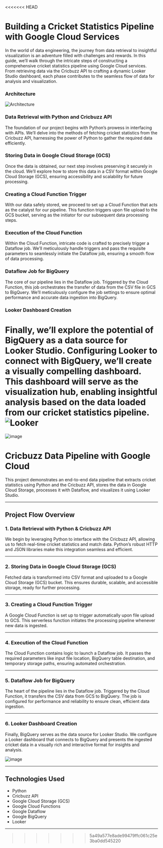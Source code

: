 <<<<<<< HEAD
# Building a Cricket Statistics Pipeline with Google Cloud Services

In the world of data engineering, the journey from data retrieval to insightful visualization is an adventure filled with challenges and rewards. In this guide, we’ll walk through the intricate steps of constructing a comprehensive cricket statistics pipeline using Google Cloud services. From retrieving data via the Cricbuzz API to crafting a dynamic Looker Studio dashboard, each phase contributes to the seamless flow of data for analysis and visualization.

### Architecture

![Architecture](https://github.com/vishal-bulbule/cricket-stat-data-engineering-project/blob/master/Architecture.png)

### Data Retrieval with Python and Cricbuzz API
The foundation of our project begins with Python’s prowess in interfacing with APIs. We’ll delve into the methods of fetching cricket statistics from the Cricbuzz API, harnessing the power of Python to gather the required data efficiently.

### Storing Data in Google Cloud Storage (GCS)
Once the data is obtained, our next step involves preserving it securely in the cloud. We’ll explore how to store this data in a CSV format within Google Cloud Storage (GCS), ensuring accessibility and scalability for future processing.

### Creating a Cloud Function Trigger
With our data safely stored, we proceed to set up a Cloud Function that acts as the catalyst for our pipeline. This function triggers upon file upload to the GCS bucket, serving as the initiator for our subsequent data processing steps.

### Execution of the Cloud Function
Within the Cloud Function, intricate code is crafted to precisely trigger a Dataflow job. We’ll meticulously handle triggers and pass the requisite parameters to seamlessly initiate the Dataflow job, ensuring a smooth flow of data processing.

### Dataflow Job for BigQuery
The core of our pipeline lies in the Dataflow job. Triggered by the Cloud Function, this job orchestrates the transfer of data from the CSV file in GCS to BigQuery. We’ll meticulously configure the job settings to ensure optimal performance and accurate data ingestion into BigQuery.

### Looker Dashboard Creation
Finally, we’ll explore the potential of BigQuery as a data source for Looker Studio. Configuring Looker to connect with BigQuery, we’ll create a visually compelling dashboard. This dashboard will serve as the visualization hub, enabling insightful analysis based on the data loaded from our cricket statistics pipeline.
![Looker](https://github.com/vishal-bulbule/cricket-stat-data-engineering-project/blob/master/Looker.png)
=======



![image](https://github.com/user-attachments/assets/cb4dbdea-1da2-4135-b305-6e99b12e43dc)



# Cricbuzz Data Pipeline with Google Cloud

This project demonstrates an end-to-end data pipeline that extracts cricket statistics using Python and the Cricbuzz API, stores the data in Google Cloud Storage, processes it with Dataflow, and visualizes it using Looker Studio.

---

## Project Flow Overview

### 1. Data Retrieval with Python & Cricbuzz API
We begin by leveraging Python to interface with the Cricbuzz API, allowing us to fetch real-time cricket statistics and match data. Python’s robust HTTP and JSON libraries make this integration seamless and efficient.

---

### 2. Storing Data in Google Cloud Storage (GCS)
Fetched data is transformed into CSV format and uploaded to a Google Cloud Storage (GCS) bucket. This ensures durable, scalable, and accessible storage, ready for further processing.

---

### 3. Creating a Cloud Function Trigger
A Google Cloud Function is set up to trigger automatically upon file upload to GCS. This serverless function initiates the processing pipeline whenever new data is ingested.

---

### 4. Execution of the Cloud Function
The Cloud Function contains logic to launch a Dataflow job. It passes the required parameters like input file location, BigQuery table destination, and temporary storage paths, ensuring automated orchestration.

---

### 5. Dataflow Job for BigQuery
The heart of the pipeline lies in the Dataflow job. Triggered by the Cloud Function, it transfers the CSV data from GCS to BigQuery. The job is configured for performance and reliability to ensure clean, efficient data ingestion.

---

### 6. Looker Dashboard Creation
Finally, BigQuery serves as the data source for Looker Studio. We configure a Looker dashboard that connects to BigQuery and presents the ingested cricket data in a visually rich and interactive format for insights and analysis.

![image](https://github.com/user-attachments/assets/afcdbfc7-768c-41a7-ae7b-288b7c2527d6)

---

## Technologies Used

- Python
- Cricbuzz API
- Google Cloud Storage (GCS)
- Google Cloud Functions
- Google Dataflow
- Google BigQuery
- Looker 

---


>>>>>>> 5a49a577e8ade99479ffc061c25e3ba0dd545220
